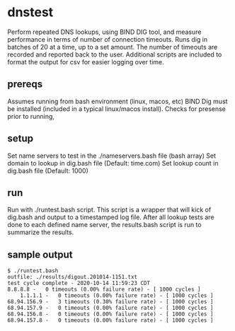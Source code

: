 # dnstest

Perform repeated DNS lookups, using BIND DIG tool, and measure performance in terms of number of connection timeouts. 
Runs dig in batches of 20 at a time, up to a set amount. The number of timeouts are recorded and reported back to the user.
Additional scripts are included to format the output for csv for easier logging over time. 

## prereqs

Assumes running from bash environment (linux, macos, etc)
BIND Dig must be installed (included in a typical linux/macos install).
Checks for presense prior to running, 

## setup

Set name servers to test in the ./nameservers.bash file (bash array)
Set domain to lookup in dig.bash file (Default: time.com)
Set lookup count in dig.bash file (Default: 1000)

## run 

Run with ./runtest.bash script. 
This script is a wrapper that will kick of dig.bash and output to a timestamped log file. 
After all lookup tests are done to each defined name server, the results.bash script is run to summarize the results. 

## sample output
```
$ ./runtest.bash
outfile: ./results/digout.201014-1151.txt
test cycle complete - 2020-10-14 11:59:23 CDT
8.8.8.8 -   0 timeouts (0.00% failure rate) - [ 1000 cycles ]
    1.1.1.1 -   0 timeouts (0.00% failure rate) - [ 1000 cycles ]
68.94.156.9 -   3 timeouts (0.30% failure rate) - [ 1000 cycles ]
68.94.157.9 -   0 timeouts (0.00% failure rate) - [ 1000 cycles ]
68.94.156.8 -   0 timeouts (0.00% failure rate) - [ 1000 cycles ]
68.94.157.8 -   0 timeouts (0.00% failure rate) - [ 1000 cycles ]
```
